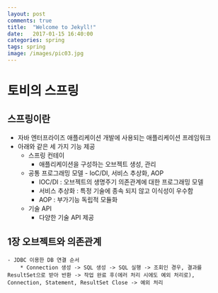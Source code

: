 ```yaml
---
layout: post
comments: true
title:  "Welcome to Jekyll!"
date:   2017-01-15 16:40:00
categories: spring
tags: spring
image: /images/pic03.jpg
---  
```


# 토비의 스프링  
## 스프링이란  
- 자바 엔터프라이즈 애플리케이션 개발에 사용되는 애플리케이션 프레임워크
- 아래와 같은 세 가지 기능 제공
  * 스프링 컨테이
  	* 애플리케이션을 구성하는 오브젝트 생성, 관리
  * 공통 프로그래밍 모델 - IoC/DI, 서비스 추상화, AOP  
    * IOC/DI : 오브젝트의 생명주기 의존관계에 대한 프로그래밍 모델  
    * 서비스 추상화 : 특정 기술에 종속 되지 않고 이식성이 우수함   
    * AOP : 부가기능 독립적 모듈화  
  * 기술 API
  	* 다양한 기술 API 제공  
## 1장 오브젝트와 의존관계  
    - JDBC 이용한 DB 연결 순서
        * Connection 생성 -> SQL 생성 -> SQL 실행 -> 조회인 경우, 결과를 ResultSet으로 받아 반환 -> 작업 완료 후(에러 처리 시에도 예외 처리로), Connection, Statement, ResultSet Close -> 예외 처리 


